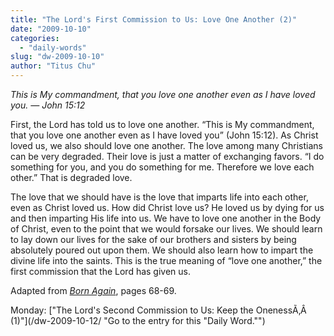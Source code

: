 ```yaml
---
title: "The Lord's First Commission to Us: Love One Another (2)"
date: "2009-10-10"
categories: 
  - "daily-words"
slug: "dw-2009-10-10"
author: "Titus Chu"
---
```


_This is My commandment, that you love one another even as I have loved you. — John 15:12_

First, the Lord has told us to love one another. “This is My commandment, that you love one another even as I have loved you” (John 15:12). As Christ loved us, we also should love one another. The love among many Christians can be very degraded. Their love is just a matter of exchanging favors. “I do something for you, and you do something for me. Therefore we love each other.” That is degraded love.

The love that we should have is the love that imparts life into each other, even as Christ loved us. How did Christ love us? He loved us by dying for us and then imparting His life into us. We have to love one another in the Body of Christ, even to the point that we would forsake our lives. We should learn to lay down our lives for the sake of our brothers and sisters by being absolutely poured out upon them. We should also learn how to impart the divine life into the saints. This is the true meaning of “love one another,” the first commission that the Lord has given us.

Adapted from [_Born Again_](book-born-again/ "Go to the entry for this book."), pages 68-69.

Monday: ["The Lord's Second Commission to Us: Keep the OnenessÃ‚Â  (1)"](/dw-2009-10-12/ "Go to the entry for this "Daily Word."")
